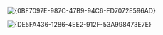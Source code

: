 ![{0BF7097E-987C-47B9-94C6-FD7072E596AD}](https://github.com/user-attachments/assets/be9a69a8-7a5e-455e-80d7-75f6ca8a5bfb)

![{DE5FA436-1286-4EE2-912F-53A998473E7E}](https://github.com/user-attachments/assets/39f35b38-72ba-412b-a45d-d2c3b9244586)

